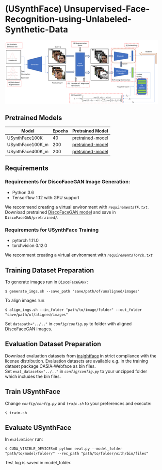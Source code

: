 # (USynthFace) Unsupervised-Face-Recognition-using-Unlabeled-Synthetic-Data

![overview](https://raw.githubusercontent.com/fdbtrs/Unsupervised-Face-Recognition-using-Unlabeled-Synthetic-Data/main/images/USynthFace_framework.png)


## Pretrained Models
| Model  | Epochs | Pretrained Model|
| ------------- | ------------- | ------------- |
| USynthFace100K    | 40 | [pretrained-model](link) |
| USynthFace100K_m  | 200 | [pretrained-model](link) |
| USynthFace400K_m  | 200 | [pretrained-model](link) |


## Requirements
### Requirements for DiscoFaceGAN Image Generation:
- Python 3.6
- Tensorflow 1.12 with GPU support

We recommend creating a virtual environment with *`requirementsTF.txt`*.  
Download pretrained [DiscoFaceGAN model](https://drive.google.com/uc?id=1nT_cf610q5mxD_jACvV43w4SYBxsPUBq) and save in `DiscoFaceGAN/pretrained/`.

### Requirements for USynthFace Training
- pytorch 1.11.0
- torchvision 0.12.0

We recomment creating a virtual environment with *`requirementsTorch.txt`*


## Training Dataset Preparation
To generate images run in `DiscoFaceGAN/`:
```
$ generate_imgs.sh --save_path "save/path/of/unaligned/images"
```

To align images run:
```
$ align_imgs.sh --in_folder "path/to/image/folder" --out_folder "save/path/of/aligned/images"
```
Set `datapath="../.."` in *`config/config.py`* to folder with aligned DiscoFaceGAN images.

## Evaluation Dataset Preparation
Download evaluation datasets from [insightface](https://github.com/deepinsight/insightface/tree/master/recognition/_datasets_) in strict compliance with the license distribution. Evaluation datasets are available e.g. in the training dataset package CASIA-Webface as bin files.  
Set `eval_datasets="../.."` in *`config/config.py`* to your unzipped folder which includes the bin files.

## Train USynthFace
Change *`config/config.py`* and *`train.sh`* to your preferences and execute:
```
$ train.sh
```

## Evaluate USynthFace
In *`evaluation/`* run:
```
$ CUDA_VISIBLE_DEVICES=0 python eval.py --model_folder "path/to/model/folder/" --rec_path "path/to/folder/with/bin/files"
```
Test log is saved in model_folder.
